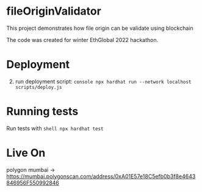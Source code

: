 # fileOriginValidator

This project demonstrates how file origin can be validate using blockchain

The code was created for winter EthGlobal 2022 hackathon.

# Deployment
2) run deployment script: ```console npx hardhat run --network localhost scripts/deploy.js```

# Running tests
Run tests with ```shell npx hardhat test```

# Live On
polygon mumbai -> https://mumbai.polygonscan.com/address/0xA01E57e18C5efb0b3f8e4643846956F550992846
